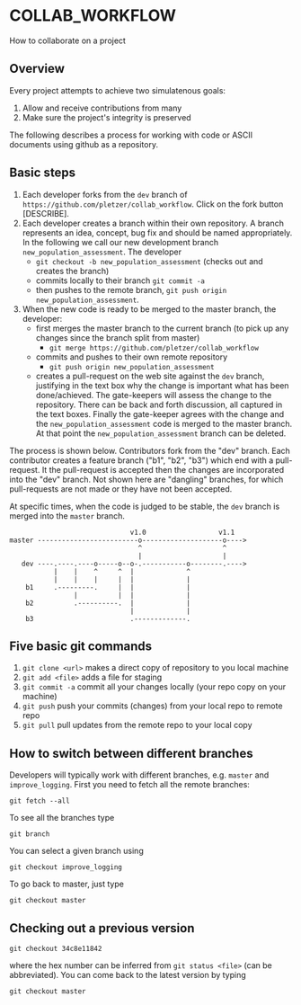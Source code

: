 # COLLAB_WORKFLOW

How to collaborate on a project

## Overview

Every project attempts to achieve two simulatenous goals:

 1. Allow and receive contributions from many
 2. Make sure the project's integrity is preserved

 The following describes a process for working with code or ASCII documents using github as a repository. 

## Basic steps

 1. Each developer forks from the `dev` branch of `https://github.com/pletzer/collab_workflow`. Click on the fork button [DESCRIBE]. 
 2. Each developer creates a branch within their own repository. A branch represents an idea, concept, bug fix and should be named appropriately. In the following we call our new development branch `new_population_assessment`. The developer
    * `git checkout -b new_population_assessment` (checks out and creates the branch)
    * commits locally to their branch `git commit -a`
    * then pushes to the remote branch, `git push origin new_population_assessment`. 
 3. When the new code is ready to be merged to the master branch, the developer:
    * first merges the master branch to the current branch (to pick up any changes since the branch split from master)
      * `git merge https://github.com/pletzer/collab_workflow`
    * commits and pushes to their own remote repository
      * `git push origin new_population_assessment`
    * creates a pull-request on the web site against the `dev` branch, justifying in the text box why the change is important what has been done/achieved. The gate-keepers will assess the change to the repository. There can be back and forth discussion, all captured in the text boxes. Finally the gate-keeper agrees with the change and the `new_population_assessment` code is merged to the master branch. At that point the `new_population_assessment` branch can be deleted.

The process is shown below. Contributors fork from the "dev" branch. Each contributor creates a feature branch ("b1", "b2", "b3") which end with a pull-request. It the pull-request is accepted then the changes are incorporated into the "dev" branch. Not shown here are "dangling" branches, for which pull-requests are not made or they have not been accepted.

At specific times, when the code is judged to be stable, the `dev` branch is merged into the `master` branch.

```sequence
                              v1.0                  v1.1
master -------------------------o--------------------o---->
                                ^                    ^
                                |                    |
   dev ----.----.----o-----o--o-.-----------o--------.---->
           |    |    ^     ^  |             ^
           |    |    |     |  |             |
    b1     .---------.     |  |             |     
                |          |  |             |
    b2          .----------.  |             |
                              |             |
    b3                        .-------------.
```


## Five basic git commands

 1. `git clone <url>` makes a direct copy of repository to you local machine
 2. `git add <file>` adds a file for staging
 3. `git commit -a` commit all your changes locally (your repo copy on your machine)
 4. `git push` push your commits (changes) from your local repo to remote repo
 5. `git pull` pull updates from the remote repo to your local copy

## How to switch between different branches

Developers will typically work with different branches, e.g. `master` and `improve_logging`. First you need to fetch all the remote branches:
```
git fetch --all
```
To see all the branches type 
```
git branch
```
You can select a given branch using
```
git checkout improve_logging
```
To go back to master, just type
```
git checkout master
```

## Checking out a previous version

```
git checkout 34c8e11842
```
where the hex number can be inferred from `git status <file>` (can be abbreviated).  You can come back to the latest version by typing
```
git checkout master
```
